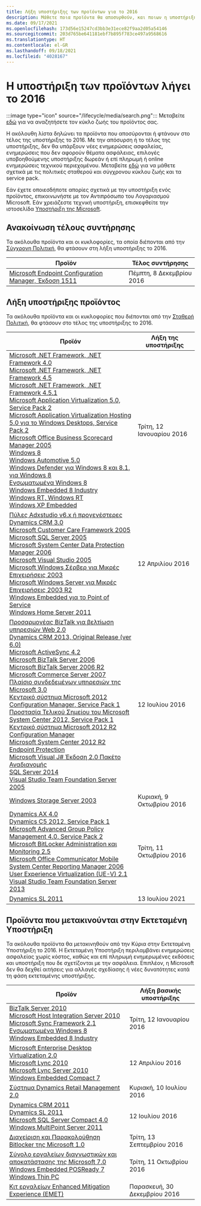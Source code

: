 ```yaml
---
title: Λήξη υποστήριξης των προϊόντων για το 2016
description: Μάθετε ποια προϊόντα θα αποσυρθούν, και ποιων η υποστήριξη θα τερματισθεί ή θα μετακινηθούν από την κύρια υποστήριξη στην εκτεταμένη υποστήριξη το 2016.
ms.date: 09/17/2021
ms.openlocfilehash: 173d56e15247cd3bb3e31ece82f9aa2d05a54146
ms.sourcegitcommit: 203d765be641181ebf7b895f783ce497a9568616
ms.translationtype: HT
ms.contentlocale: el-GR
ms.lasthandoff: 09/18/2021
ms.locfileid: "4028167"
---
```

# <a name="products-ending-support-in-2016"></a>Η υποστήριξη των προϊόντων λήγει το 2016

:::image type="icon" source="/lifecycle/media/search.png":::
Μεταβείτε [εδώ](/lifecycle/products/) για να αναζητήσετε τον κύκλο ζωής του προϊόντος σας.

Η ακόλουθη λίστα δηλώνει τα προϊόντα που αποσύρονται ή φτάνουν στο τέλος της υποστήριξης το 2016. Με την απόσυρση ή το τέλος της υποστήριξης, δεν θα υπάρξουν νέες ενημερώσεις ασφαλείας, ενημερώσεις που δεν αφορούν θέματα ασφάλειας, επιλογές υποβοηθούμενης υποστήριξης δωρεάν ή επί πληρωμή ή online ενημερώσεις τεχνικού περιεχομένου. Μεταβείτε [εδώ](/lifecycle/overview/product-end-of-support-overview) για να μάθετε σχετικά με τις πολιτικές σταθερού και σύγχρονου κύκλου ζωής και τα service pack.

Εάν έχετε οποιεσδήποτε απορίες σχετικά με την υποστήριξη ενός προϊόντος, επικοινωνήστε με τον Αντιπρόσωπο του Λογαριασμού Microsoft. Εάν χρειάζεστε τεχνική υποστήριξη, επισκεφθείτε την ιστοσελίδα [Υποστήριξη της Microsoft](https://support.microsoft.com/contactus/?ws=support).



## <a name="release-end-of-servicing"></a>Ανακοίνωση τέλους συντήρησης

Τα ακόλουθα προϊόντα και οι κυκλοφορίες, τα οποία διέπονται από την [Σύγχρονη Πολιτική](/lifecycle/policies/modern), θα φτάσουν στη λήξη υποστήριξης το 2016.

| Προϊόν | Τέλος συντήρησης |
| --- | --- |
| [Microsoft Endpoint Configuration Manager, Έκδοση 1511](/lifecycle/products/microsoft-endpoint-configuration-manager?branch=live)<br> | Πέμπτη, 8 Δεκεμβρίου 2016 |


## <a name="products-reaching-end-of-support"></a>Λήξη υποστήριξης προϊόντος

Τα ακόλουθα προϊόντα και οι κυκλοφορίες που διέπονται από την [Σταθερή Πολιτική](/lifecycle/policies/fixed), θα φτάσουν στο τέλος της υποστήριξης το 2016.

| Προϊόν | Λήξη της υποστήριξης |
| --- | --- |
| [Microsoft .NET Framework, .NET Framework 4.0](/lifecycle/products/microsoft-net-framework?branch=live)<br>[Microsoft .NET Framework, .NET Framework 4.5](/lifecycle/products/microsoft-net-framework?branch=live)<br>[Microsoft .NET Framework, .NET Framework 4.5.1](/lifecycle/products/microsoft-net-framework?branch=live)<br>[Microsoft Application Virtualization 5.0, Service Pack 2](/lifecycle/products/microsoft-application-virtualization-50?branch=live)<br>[Microsoft Application Virtualization Hosting 5.0 για το Windows Desktops, Service Pack 2](/lifecycle/products/microsoft-application-virtualization-hosting-50?branch=live)<br>[Microsoft Office Business Scorecard Manager 2005](/lifecycle/products/microsoft-office-business-scorecard-manager-2005?branch=live)<br>[Windows 8](/lifecycle/products/windows-8?branch=live)<br>[Windows Automotive 5.0](/lifecycle/products/windows-automotive-50?branch=live)<br>[Windows Defender για Windows 8 και 8.1, για Windows 8](/lifecycle/products/windows-defender-for-windows-8-and-81?branch=live)<br>[Ενσωματωμένα Windows 8](/lifecycle/products/windows-embedded-8?branch=live)<br>[Windows Embedded 8 Industry](/lifecycle/products/windows-embedded-8-industry?branch=live)<br>[Windows RT, Windows RT](/lifecycle/products/windows-rt?branch=live)<br>[Windows XP Embedded](/lifecycle/products/windows-xp-embedded?branch=live)<br> | Τρίτη, 12 Ιανουαρίου 2016 |
| [Πύλες Adxstudio v6.x ή προγενέστερες](/lifecycle/products/adxstudio-portals-v6x-or-prior?branch=live)<br>[Dynamics CRM 3.0](/lifecycle/products/dynamics-crm-30?branch=live)<br>[Microsoft Customer Care Framework 2005](/lifecycle/products/microsoft-customer-care-framework-2005?branch=live)<br>[Microsoft SQL Server 2005](/lifecycle/products/microsoft-sql-server-2005?branch=live)<br>[Microsoft System Center Data Protection Manager 2006](/lifecycle/products/microsoft-system-center-data-protection-manager-2006?branch=live)<br>[Microsoft Visual Studio 2005](/lifecycle/products/microsoft-visual-studio-2005?branch=live)<br>[Microsoft Windows Σέρβερ για Μικρές Επιχειρήσεις 2003](/lifecycle/products/microsoft-windows-small-business-server-2003?branch=live)<br>[Microsoft Windows Server για Μικρές Επιχειρήσεις 2003 R2](/lifecycle/products/microsoft-windows-small-business-server-2003-r2-?branch=live)<br>[Windows Embedded για το Point of Service](/lifecycle/products/windows-embedded-for-point-of-service?branch=live)<br>[Windows Home Server 2011](/lifecycle/products/windows-home-server-2011?branch=live)<br> | 12 Απριλίου 2016 |
| [Προσαρμογέας BizTalk για βελτίωση υπηρεσιών Web 2.0](/lifecycle/products/biztalk-adapter-for-web-services-enhancement-20?branch=live)<br>[Dynamics CRM 2013, Original Release (ver 6.0)](/lifecycle/products/dynamics-crm-2013?branch=live)<br>[Microsoft ActiveSync 4.2](/lifecycle/products/microsoft-activesync-42?branch=live)<br>[Microsoft BizTalk Server 2006](/lifecycle/products/microsoft-biztalk-server-2006?branch=live)<br>[Microsoft BizTalk Server 2006 R2](/lifecycle/products/microsoft-biztalk-server-2006-r2?branch=live)<br>[Microsoft Commerce Server 2007](/lifecycle/products/microsoft-commerce-server-2007?branch=live)<br>[Πλαίσιο συνδεδεμένων υπηρεσιών της Microsoft 3.0](/lifecycle/products/microsoft-connected-services-framework-30?branch=live)<br>[Κεντρικό σύστημα Microsoft 2012 Configuration Manager, Service Pack 1](/lifecycle/products/microsoft-system-center-2012-configuration-manager?branch=live)<br>[Προστασία Τελικού Σημείου του Microsoft System Center 2012, Service Pack 1](/lifecycle/products/microsoft-system-center-2012-endpoint-protection?branch=live)<br>[Κεντρικό σύστημα Microsoft 2012 R2 Configuration Manager](/lifecycle/products/microsoft-system-center-2012-r2-configuration-manager?branch=live)<br>[Microsoft System Center 2012 R2 Endpoint Protection](/lifecycle/products/microsoft-system-center-2012-r2-endpoint-protection?branch=live)<br>[Microsoft Visual J# Έκδοση 2.0 Πακέτο Αναδιανομής](/lifecycle/products/microsoft-visual-j-version-20-redistributable-package?branch=live)<br>[SQL Server 2014](/lifecycle/products/sql-server-2014?branch=live)<br>[Visual Studio Team Foundation Server 2005](/lifecycle/products/microsoft-visual-studio-2005-team-foundation-server?branch=live)<br> | 12 Ιουλίου 2016 |
| [Windows Storage Server 2003](/lifecycle/products/windows-storage-server-2003?branch=live)<br> | Κυριακή, 9 Οκτωβρίου 2016 |
| [Dynamics AX 4.0](/lifecycle/products/dynamics-ax-40?branch=live)<br>[Dynamics C5 2012, Service Pack 1](/lifecycle/products/dynamics-c5-2012?branch=live)<br>[Microsoft Advanced Group Policy Management 4.0, Service Pack 2](/lifecycle/products/microsoft-advanced-group-policy-management-40?branch=live)<br>[Microsoft BitLocker Administration και Monitoring 2.5](/lifecycle/products/microsoft-bitlocker-administration-and-monitoring-25?branch=live)<br>[Microsoft Office Communicator Mobile](/lifecycle/products/microsoft-office-communicator-mobile?branch=live)<br>[System Center Reporting Manager 2006](/lifecycle/products/system-center-reporting-manager-2006?branch=live)<br>[User Experience Virtualization (UE-V) 2.1](/lifecycle/products/user-experience-virtualization-uev-21?branch=live)<br>[Visual Studio Team Foundation Server 2013](/lifecycle/products/visual-studio-team-foundation-server-2013?branch=live)<br> | Τρίτη, 11 Οκτωβρίου 2016 |
| [Dynamics SL 2011](/lifecycle/products/dynamics-sl-2011?branch=live)<br> | 13 Ιουλίου 2021 |


## <a name="products-moving-to-extended-support"></a>Προϊόντα που μετακινούνται στην Εκτεταμένη Υποστήριξη

Τα ακόλουθα προϊόντα θα μετακινηθούν από την Κύρια στην Εκτεταμένη Υποστήριξη το 2016. Η Εκτεταμένη Υποστήριξη περιλαμβάνει ενημερώσεις ασφαλείας χωρίς κόστος, καθώς και επί πληρωμή ενημερωμένες εκδόσεις και υποστήριξη που δε σχετίζονται με την ασφάλεια. Επιπλέον, η Microsoft δεν θα δεχθεί αιτήσεις για αλλαγές σχεδίασης ή νέες δυνατότητες κατά τη φάση εκτεταμένης υποστήριξης.

| Προϊόν | Λήξη βασικής υποστήριξης |
| --- | --- |
| [BizTalk Server 2010](/lifecycle/products/biztalk-server-2010?branch=live)<br>[Microsoft Host Integration Server 2010](/lifecycle/products/microsoft-host-integration-server-2010?branch=live)<br>[Microsoft Sync Framework 2.1](/lifecycle/products/microsoft-sync-framework-21?branch=live)<br>[Ενσωματωμένα Windows 8](/lifecycle/products/windows-embedded-8?branch=live)<br>[Windows Embedded 8 Industry](/lifecycle/products/windows-embedded-8-industry?branch=live)<br> | Τρίτη, 12 Ιανουαρίου 2016 |
| [Microsoft Enterprise Desktop Virtualization 2.0](/lifecycle/products/microsoft-enterprise-desktop-virtualization-20?branch=live)<br>[Microsoft Lync 2010](/lifecycle/products/microsoft-lync-2010?branch=live)<br>[Microsoft Lync Server 2010](/lifecycle/products/microsoft-lync-server-2010?branch=live)<br>[Windows Embedded Compact 7](/lifecycle/products/windows-embedded-compact-7?branch=live)<br> | 12 Απριλίου 2016 |
| [Σύστημα Dynamics Retail Management 2.0](/lifecycle/products/dynamics-retail-management-system-20?branch=live)<br> | Κυριακή, 10 Ιουλίου 2016 |
| [Dynamics CRM 2011](/lifecycle/products/dynamics-crm-2011?branch=live)<br>[Dynamics SL 2011](/lifecycle/products/dynamics-sl-2011?branch=live)<br>[Microsoft SQL Server Compact 4.0](/lifecycle/products/microsoft-sql-server-compact-40?branch=live)<br>[Windows MultiPoint Server 2011](/lifecycle/products/windows-multipoint-server-2011?branch=live)<br> | 12 Ιουλίου 2016 |
| [Διαχείριση και Παρακολούθηση Bitlocker της Microsoft 1.0](/lifecycle/products/microsoft-bitlocker-administration-and-monitoring-10?branch=live)<br> | Τρίτη, 13 Σεπτεμβρίου 2016 |
| [Σύνολο εργαλείων διαγνωστικών και αποκατάστασης της Microsoft 7.0](/lifecycle/products/microsoft-diagnostics-and-recovery-toolset-70?branch=live)<br>[Windows Embedded POSReady 7](/lifecycle/products/windows-embedded-posready-7?branch=live)<br>[Windows Thin PC](/lifecycle/products/windows-thin-pc?branch=live)<br> | Τρίτη, 11 Οκτωβρίου 2016 |
| [Κιτ εργαλείων Enhanced Mitigation Experience (EMET)](/lifecycle/products/enhanced-mitigation-experience-toolkit-emet?branch=live)<br> | Παρασκευή, 30 Δεκεμβρίου 2016 |
